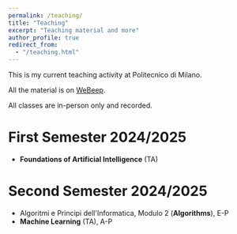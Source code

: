 ```yaml
---
permalink: /teaching/
title: "Teaching"
excerpt: "Teaching material and more"
author_profile: true
redirect_from: 
  - "/teaching.html"
---
```


This is my current teaching activity at Politecnico di Milano.

All the material is on [WeBeep](https://webeep.polimi.it/my/).

All classes are in-person only and recorded.

# First Semester 2024/2025
* **Foundations of Artificial Intelligence** (TA) 

# Second Semester 2024/2025
* Algoritmi e Principi dell'Informatica, Modulo 2 (**Algorithms**), E-P
* **Machine Learning** (TA), A-P



